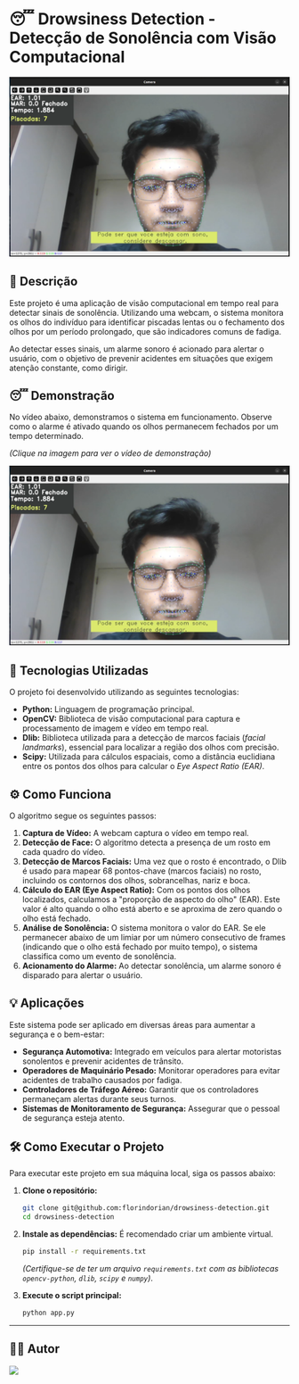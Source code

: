 # 😴 Drowsiness Detection - Detecção de Sonolência com Visão Computacional

![Capa do Projeto](./docs/images/capa-projeto.png)

## 📝 Descrição

Este projeto é uma aplicação de visão computacional em tempo real para detectar sinais de sonolência. Utilizando uma webcam, o sistema monitora os olhos do indivíduo para identificar piscadas lentas ou o fechamento dos olhos por um período prolongado, que são indicadores comuns de fadiga.

Ao detectar esses sinais, um alarme sonoro é acionado para alertar o usuário, com o objetivo de prevenir acidentes em situações que exigem atenção constante, como dirigir.

## 😴 Demonstração

No vídeo abaixo, demonstramos o sistema em funcionamento. Observe como o alarme é ativado quando os olhos permanecem fechados por um tempo determinado.

*(Clique na imagem para ver o vídeo de demonstração)*

<a href="demo-sonolencia.mp4" title="Clique para assistir">
    <img src="./docs/images/capa-projeto.png" alt="Demonstração do Projeto" width="600"/>
</a>


## 🚀 Tecnologias Utilizadas

O projeto foi desenvolvido utilizando as seguintes tecnologias:

-   **Python:** Linguagem de programação principal.
-   **OpenCV:** Biblioteca de visão computacional para captura e processamento de imagem e vídeo em tempo real.
-   **Dlib:** Biblioteca utilizada para a detecção de marcos faciais (*facial landmarks*), essencial para localizar a região dos olhos com precisão.
-   **Scipy:** Utilizada para cálculos espaciais, como a distância euclidiana entre os pontos dos olhos para calcular o *Eye Aspect Ratio (EAR)*.

## ⚙️ Como Funciona

O algoritmo segue os seguintes passos:

1.  **Captura de Vídeo:** A webcam captura o vídeo em tempo real.
2.  **Detecção de Face:** O algoritmo detecta a presença de um rosto em cada quadro do vídeo.
3.  **Detecção de Marcos Faciais:** Uma vez que o rosto é encontrado, o Dlib é usado para mapear 68 pontos-chave (marcos faciais) no rosto, incluindo os contornos dos olhos, sobrancelhas, nariz e boca.
4.  **Cálculo do EAR (Eye Aspect Ratio):** Com os pontos dos olhos localizados, calculamos a "proporção de aspecto do olho" (EAR). Este valor é alto quando o olho está aberto e se aproxima de zero quando o olho está fechado.
5.  **Análise de Sonolência:** O sistema monitora o valor do EAR. Se ele permanecer abaixo de um limiar por um número consecutivo de frames (indicando que o olho está fechado por muito tempo), o sistema classifica como um evento de sonolência.
6.  **Acionamento do Alarme:** Ao detectar sonolência, um alarme sonoro é disparado para alertar o usuário.

## 💡 Aplicações

Este sistema pode ser aplicado em diversas áreas para aumentar a segurança e o bem-estar:

-   **Segurança Automotiva:** Integrado em veículos para alertar motoristas sonolentos e prevenir acidentes de trânsito.
-   **Operadores de Maquinário Pesado:** Monitorar operadores para evitar acidentes de trabalho causados por fadiga.
-   **Controladores de Tráfego Aéreo:** Garantir que os controladores permaneçam alertas durante seus turnos.
-   **Sistemas de Monitoramento de Segurança:** Assegurar que o pessoal de segurança esteja atento.

## 🛠️ Como Executar o Projeto

Para executar este projeto em sua máquina local, siga os passos abaixo:

1.  **Clone o repositório:**
    ```bash
    git clone git@github.com:florindorian/drowsiness-detection.git
    cd drowsiness-detection
    ```

2.  **Instale as dependências:**
    É recomendado criar um ambiente virtual.
    ```bash
    pip install -r requirements.txt
    ```
    *(Certifique-se de ter um arquivo `requirements.txt` com as bibliotecas `opencv-python`, `dlib`, `scipy` e `numpy`)*.

3.  **Execute o script principal:**
    ```bash
    python app.py
    ```

---

## 👨‍💻 Autor

<a href="https://github.com/florindorian"><img src="https://github.com/florindorian.png" width=100></a>